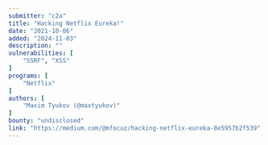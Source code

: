 ```yaml
---
submitter: "c2a"
title: "Hacking Netflix Eureka!"
date: "2021-10-06"
added: "2024-11-03"
description: ""
vulnerabilities: [
    "SSRF", "XSS"
]
programs: [
    "Netflix"
]
authors: [
    "Maxim Tyukov (@maxtyukov)"
]
bounty: "undisclosed"
link: "https://medium.com/@mfocuz/hacking-netflix-eureka-8e5957b2f539"
---
```




